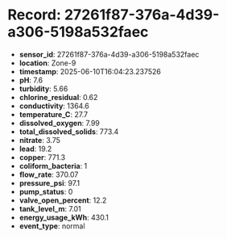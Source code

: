 # Record: 27261f87-376a-4d39-a306-5198a532faec

- **sensor_id**: 27261f87-376a-4d39-a306-5198a532faec
- **location**: Zone-9
- **timestamp**: 2025-06-10T16:04:23.237526
- **pH**: 7.6
- **turbidity**: 5.66
- **chlorine_residual**: 0.62
- **conductivity**: 1364.6
- **temperature_C**: 27.7
- **dissolved_oxygen**: 7.99
- **total_dissolved_solids**: 773.4
- **nitrate**: 3.75
- **lead**: 19.2
- **copper**: 771.3
- **coliform_bacteria**: 1
- **flow_rate**: 370.07
- **pressure_psi**: 97.1
- **pump_status**: 0
- **valve_open_percent**: 12.2
- **tank_level_m**: 7.01
- **energy_usage_kWh**: 430.1
- **event_type**: normal